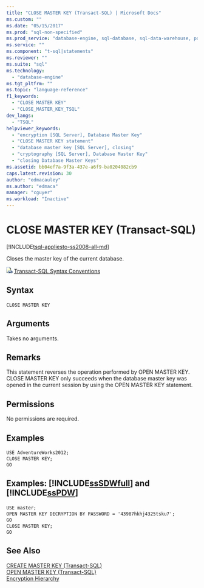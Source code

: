 ```yaml
---
title: "CLOSE MASTER KEY (Transact-SQL) | Microsoft Docs"
ms.custom: ""
ms.date: "05/15/2017"
ms.prod: "sql-non-specified"
ms.prod_service: "database-engine, sql-database, sql-data-warehouse, pdw"
ms.service: ""
ms.component: "t-sql|statements"
ms.reviewer: ""
ms.suite: "sql"
ms.technology: 
  - "database-engine"
ms.tgt_pltfrm: ""
ms.topic: "language-reference"
f1_keywords: 
  - "CLOSE MASTER KEY"
  - "CLOSE_MASTER_KEY_TSQL"
dev_langs: 
  - "TSQL"
helpviewer_keywords: 
  - "encryption [SQL Server], Database Master Key"
  - "CLOSE MASTER KEY statement"
  - "database master key [SQL Server], closing"
  - "cryptography [SQL Server], Database Master Key"
  - "closing Database Master Keys"
ms.assetid: bb04ef7a-9f3a-437e-a6f9-ba0204082cb9
caps.latest.revision: 30
author: "edmacauley"
ms.author: "edmaca"
manager: "cguyer"
ms.workload: "Inactive"
---
```

# CLOSE MASTER KEY (Transact-SQL)
[!INCLUDE[tsql-appliesto-ss2008-all-md](../../includes/tsql-appliesto-ss2008-all-md.md)]

  Closes the master key of the current database.  
  
 ![Topic link icon](../../database-engine/configure-windows/media/topic-link.gif "Topic link icon") [Transact-SQL Syntax Conventions](../../t-sql/language-elements/transact-sql-syntax-conventions-transact-sql.md)  
  
## Syntax  
  
```  
CLOSE MASTER KEY  
```  
  
## Arguments  
 Takes no arguments.  
  
## Remarks  
 This statement reverses the operation performed by OPEN MASTER KEY. CLOSE MASTER KEY only succeeds when the database master key was opened in the current session by using the OPEN MASTER KEY statement.  
  
## Permissions  
 No permissions are required.  
  
## Examples  
  
```  
USE AdventureWorks2012;  
CLOSE MASTER KEY;  
GO  
```  
  
## Examples: [!INCLUDE[ssSDWfull](../../includes/sssdwfull-md.md)] and [!INCLUDE[ssPDW](../../includes/sspdw-md.md)]  
  
```  
USE master;  
OPEN MASTER KEY DECRYPTION BY PASSWORD = '43987hkhj4325tsku7';  
GO   
CLOSE MASTER KEY;  
GO  
```  
  
## See Also  
 [CREATE MASTER KEY &#40;Transact-SQL&#41;](../../t-sql/statements/create-master-key-transact-sql.md)   
 [OPEN MASTER KEY &#40;Transact-SQL&#41;](../../t-sql/statements/open-master-key-transact-sql.md)   
 [Encryption Hierarchy](../../relational-databases/security/encryption/encryption-hierarchy.md)  
  
  

